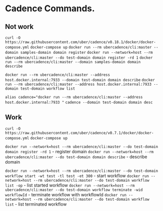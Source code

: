 # Cadence Commands.

## Not work
`curl -O https://raw.githubusercontent.com/uber/cadence/v0.18.1/docker/docker-compose.yml`
`docker-compose up`
`docker run --rm ubercadence/cli:master --domain samples-domain domain register`
`docker run --network=host --rm ubercadence/cli:master --do test-domain domain register -rd 1`
`docker run --rm ubercadence/cli:master --domain samples-domain domain describe`

`docker run --rm ubercadence/cli:master --address host.docker.internal:7933 --domain test-domain domain describe`
`docker run --rm ubercadence/cli:master --address host.docker.internal:7933 --domain test-domain workflow list`

`alias cadence="docker run --rm ubercadence/cli:master --address host.docker.internal:7933 "`
`cadence --domain test-domain domain desc`

## Work
`curl -O https://raw.githubusercontent.com/uber/cadence/v0.7.1/docker/docker-compose.yml`
`docker-compose up`

`docker run --network=host --rm ubercadence/cli:master --do test-domain domain register -rd 1` - register domain 
`docker run --network=host --rm ubercadence/cli:master --do test-domain domain describe` - describe domain

`docker run --network=host --rm ubercadence/cli:master --do test-domain workflow start -wt test -tl test -et 300` - start workflow
`docker run --network=host --rm ubercadence/cli:master --do test-domain workflow list -op` - list started workflow
`docker run --network=host --rm ubercadence/cli:master --do test-domain workflow terminate -wid workflowId` - terminate workflow with workflowId
`docker run --network=host --rm ubercadence/cli:master --do test-domain workflow list` - list terminated workflow

